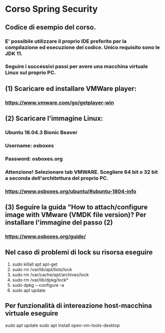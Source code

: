 # Corso Spring Security
## Codice di esempio del corso.
### E' possibile utilizzare il proprio IDE preferito per la compilazione ed esecuzione del codice. Unico requisito sono le JDK 11.
### Seguire i successivi passi per avere una macchina virtuale Linux sul proprio PC.

## (1) Scaricare ed installare VMWare player:
### https://www.vmware.com/go/getplayer-win

## (2) Scaricare l'immagine Linux:
### Ubuntu 18.04.3 Bionic Beaver
### Username: osboxes
### Password: osboxes.org
### Attenzione! Selezionare tab VMWARE. Scegliere 64 bit o 32 bit a seconda dell'architettura del proprio PC.
### https://www.osboxes.org/ubuntu/#ubuntu-1804-info

## (3) Seguire la guida "How to attach/configure image with VMware (VMDK file version)? Per installare l'immagine del passo (2) 
### https://www.osboxes.org/guide/

## Nel caso di problemi di lock su risorsa eseguire
1. sudo killall apt apt-get
2. sudo rm /var/lib/apt/lists/lock
3. sudo rm /var/cache/apt/archives/lock
4. sudo rm /var/lib/dpkg/lock*
5. sudo dpkg --configure -a
6. sudo apt update


## Per funzionalità di intereazione host-macchina virtuale eseguire
sudo apt update
sudo apt install open-vm-tools-desktop
